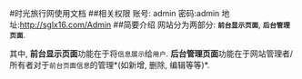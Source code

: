 #时光旅行网使用文档
##相关权限
账号: admin 密码:admin 地址:http://sglx16.com/Admin
##简要介绍
网站分为两部分: **`前台显示页面`**, **`后台管理页面`**.

其中, **前台显示页面**功能在于将`信息展示`给`用户`. **后台管理页面**功能在于网站管理者/所有者对于`前台页面信息`的管理*(如新增, 删除, 编辑等等)*.
